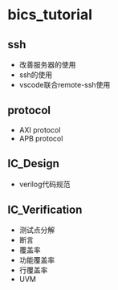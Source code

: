 # bics_tutorial
## ssh
- 改善服务器的使用
- ssh的使用
- vscode联合remote-ssh使用

## protocol
- AXI protocol
- APB protocol

## IC_Design
- verilog代码规范
  
## IC_Verification
- 测试点分解
- 断言
- 覆盖率
- 功能覆盖率
- 行覆盖率
- UVM